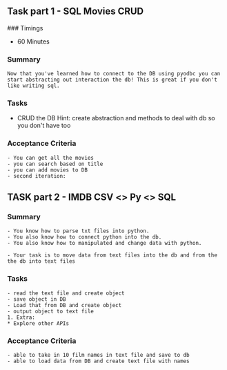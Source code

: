 ## Task part 1 - SQL Movies CRUD

### Timings
- 60 Minutes

### Summary
```
Now that you've learned how to connect to the DB using pyodbc you can start abstracting out interaction the db! This is great if you don't like writing sql.
```

### Tasks
- CRUD the DB
Hint: create abstraction and methods to deal with db so you don't have too

### Acceptance Criteria

```
- You can get all the movies
- you can search based on title
- you can add movies to DB
- second iteration:

```
## TASK part 2 - IMDB CSV <> Py <> SQL
### Summary
```
- You know how to parse txt files into python.
- You also know how to connect python into the db.
- You also know how to manipulated and change data with python.

- Your task is to move data from text files into the db and from the the db into text files
```

### Tasks
```
- read the text file and create object
- save object in DB
- Load that from DB and create object
- output object to text file
1. Extra:
* Explore other APIs
```

### Acceptance Criteria
```
- able to take in 10 film names in text file and save to db
- able to load data from DB and create text file with names
```